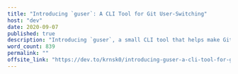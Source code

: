 ```yaml
---
title: "Introducing `guser`: A CLI Tool for Git User-Switching"
host: "dev"
date: 2020-09-07
published: true
description: "Introducing `guser`, a small CLI tool that helps make Git user-switching a tiny bit easier by remembering user/email combinations you've used in the past."
word_count: 839
permalink: ""
offsite_link: "https://dev.to/krnsk0/introducing-guser-a-cli-tool-for-git-user-switching-lf6"
---
```

